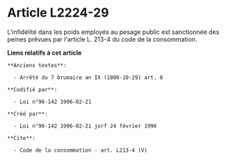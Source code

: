 # Article L2224-29

L'infidélité dans les poids employés au pesage public est sanctionnée des peines prévues par l'article L. 213-4 du code de la
consommation.

**Liens relatifs à cet article**

	**Anciens textes**:

	  - Arrêté du 7 brumaire an IX (1800-10-29) art. 8

	**Codifié par**:

	  - Loi n°96-142 1996-02-21

	**Créé par**:

	  - Loi n°96-142 1996-02-21 jorf 24 février 1996

	**Cite**:

	  - Code de la consommation - art. L213-4 (V)
